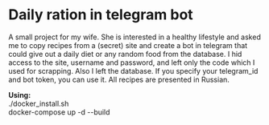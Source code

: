 # Daily ration in telegram bot
A small project for my wife. She is interested in a healthy lifestyle and asked me to copy recipes from a (secret) site and create a bot in telegram that could give out a daily diet or any random food from the database. I hid access to the site, username and password, and left only the code which I used for scrapping. Also I left the database. If you specify your telegram_id and bot token, you can use it. All recipes are presented in Russian.

<strong>Using:</strong><br />
./docker_install.sh<br />
docker-compose up -d --build
